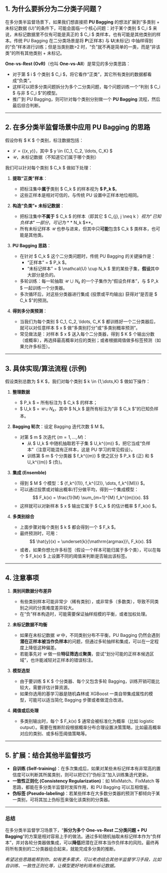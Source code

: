 ## 1. 为什么要拆分为二分类子问题？

在多分类半监督场景下，如果我们想直接把 **PU Bagging** 的想法扩展到“多类别 + 未标记数据 (U)”的条件下，可能会面临一个核心问题：对于某个类别 $ C_i $ 来说，未标记数据里不仅有可能是真正的 $ C_i $ 类样本，也有可能是其他类别的样本。传统 PU Bagging 在二分类场景是将 **P**(正样本) 与 **U**(未标记) 中抽样得到的“负”样本进行训练；但是当类别数>2 时，“负”就不再是简单的一类，而是“非该类”的所有其他类别 + 未标记。

**One-vs-Rest (OvR)**（也叫 **One-vs-All**）是常见的多分类思路：  
- 对于第 $ i $ 个类别 $ C_i $，将它看作“正类”，其它所有类别的数据都看成“负类”。  
- 这样可以把多分类问题拆分为多个二分类问题，每个问题训练一个“判别 $ C_i $ 与非 $ C_i $”的模型。  
- 推广到 PU Bagging，则可针对每个类别分别做一个 **PU Bagging** 流程，然后最后综合判断。

---

## 2. 在多分类半监督场景中应用 PU Bagging 的思路

假设你有 $ K $ 个类别，标注数据包括：  
- $\mathcal{L} = \{(x, y)\}$，其中 $ y \in \{C_1, C_2, \ldots, C_K\} $  
- $\mathcal{U}$，未标记数据（不知道它们属于哪个类别）

我们可以针对每个类别 $ C_k $ 做如下处理：

1. **提取“正类”样本**：  
   - 把标注集中**属于**类别 $ C_k $ 的样本视为 **$ P_k $**。  
   - 这些正样本是相对可信的，与传统 PU 设置中正样本地位相同。

2. **构造“负类”+ 未标记数据**：  
   - 把标注集中**不属于** $ C_k $ 的样本（即其它 $ C_{j}, j \neq k $）视为“已知负样本”一部分，可记为 **$ N_k $**。  
   - 所有未标记样本 $\mathcal{U}$ 也参与进来，但其中只**可能**包含$ C_k $ 类样本，也可能是其他类。

3. **PU Bagging 思路**：  
   - 在针对 $ C_k $ 这个二分类问题时，传统 PU Bagging 的关键操作是：  
     - “正样本” = $ P_k $。  
     - “未标记样本” = $ \mathcal{U} \cup N_k $ 里的某些子集，**假设**其中大部分是负的。  
   - 多轮训练：每一轮抽取 $\mathcal{U} \cup N_k$ 的一个子集作为“假设负样本”，与 $ P_k $ 一起训练一个分类器。  
   - 多次循环后，对这些分类器进行集成 (投票或平均输出) 获得对“是否是 $ C_k $”的预测。

4. **得到多分类预测**：  
   - 当我们为每个类别 $ C_1, C_2, \ldots, C_K $ 都训练好一个二分类器后，就可以对任意样本 $ x $ 做“多类别打分”或“多类别概率预测”。  
   - 常见做法是：对样本 $ x $ 送入每个二分类器，得到 $ K $ 个输出分数（或概率），再选择最高概率对应的类别；或者根据阈值做多标签预测（如果允许多标签）。

---

## 3. 具体实现/算法流程 (示例)

假设类别总数为 $ K $，我们对每个类别 $ k \in \{1,\dots,K\} $ 做如下操作：

1. **整理数据**  
   - $ P_k $ = 所有标注为 $ C_k $ 的样本；  
   - $ U_k $ = $\mathcal{U} \cup N_k$，其中 $ N_k $ 是所有标注为“非 $ C_k $”的已知负样本。

2. **Bagging 轮次**：设定 Bagging 迭代次数 $ M $。  
   - 对第 $ m $ 次迭代 ($m = 1, \dots, M$)：  
     - 从 $ U_k $ 中随机抽取若干子集 $ U_k^{(m)} $，把它当成“负样本”（注意可能混有正样本，这是 PU 学习的常见假设）。  
     - 训练第 $ m $ 个分类器 $ f_k^{(m)} $ 使之区分 $ P_k $ (正) 和 $ U_k^{(m)} $ (负)。  

3. **集成 (Ensemble)**  
   - 得到 $ M $ 个模型：$ \{f_k^{(1)}, f_k^{(2)}, \dots, f_k^{(M)}\} $。  
   - 可以通过投票或对输出概率/打分做平均，得到一个集成模型：
     $$
     F_k(x) = \frac{1}{M} \sum_{m=1}^{M} f_k^{(m)}(x).
     $$
   - 这样就可以对新样本 $ x $ 输出它属于 $ C_k $ 的估计概率 $ F_k(x) $。

4. **多类别综合**  
   - 上面步骤对每个类别 $ k $ 都会得到一个 $ F_k $。  
   - 最终预测时，可用：
     $$
     \hat{y}(x) = \underset{k}{\mathrm{argmax}}\, F_k(x).
     $$
   - 或者，如果你想允许多标签（假设一个样本可能归属于多个类），可以在每个 $ F_k(x) $ 上设置不同的阈值来判断是否输出该标签。

---

## 4. 注意事项

1. **类别间数据分布差异**  
   - 有些类别样本可能非常少（稀有类别），或非常多（多数类），导致不同类别之间的分类难度差异较大。  
   - 在“负”样本构造时，可能需要保证抽样规模的平衡，或者加权处理。

2. **未标记数据不均衡**  
   - 如果在未标记数据 $\mathcal{U}$ 中，不同类别分布不平衡，PU Bagging 仍然会遇到**潜在正样本被当作负样本**的问题，但通过多轮抽样和集成，可以在一定程度上降低这种偏差。  
   - 若能事先对 $\mathcal{U}$ 做一些**特征筛选**或**聚类**，尝试“划分可能的正样本候选区域”，也许能减轻对正样本的错误标注。

3. **模型选型**  
   - 由于要训练 $ K $ 个分类器、每个又包含多轮 Bagging，训练开销可能比较大，需要评估计算资源。  
   - 如果你选用的基学习器是随机森林或 XGBoost 一类自带集成属性的模型，可能可以适当简化 Bagging 步骤或者做混合改进。

4. **阈值或后处理**  
   - 多类别输出时，每个 $ F_k(x) $ 通常会被标准化为概率（比如 logistic output）。需要在推断阶段根据概率分布合理设置决策策略，比如最高概率对应的类别、或多标签阈值策略等。

---

## 5. 扩展：结合其他半监督技巧

- **自训练 (Self-training)**：在多次集成后，如果对某些未标记样本有非常高的置信度可以判断其所属类别，则可以把它们“伪标注”加入训练集迭代更新。  
- **一致性正则化 (Consistency Regularization)**：如 MixMatch、FixMatch 等思路，都能在多分类半监督时发挥作用，和 PU Bagging 可以互相借鉴。  
- **伪标签 (Pseudo-labeling)**：若某些样本在大多数分类器的预测下都倾向于某一类别，可将其加上伪标签来强化该类别的分类器。

---

### 总结

在多分类半监督学习场景下，“**拆分为多个 One-vs-Rest 二分类问题 + PU Bagging**”的方案是相对容易上手的做法。通过多轮随机抽取未标记样本作为“负样本”，并对各轮分类器做集成，可以**降低**把潜在正样本当作负样本的风险。最终再将所有类别的二分类器组合起来，就能完成多分类的推断。

*希望这些思路能帮到你。如有更多需求，可以考虑结合其他半监督学习手段，比如自训练、一致性正则化等，让模型更好地利用未标记数据。*